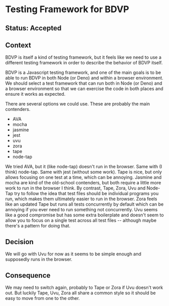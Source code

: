 # Testing Framework for BDVP

## Status: Accepted

## Context
BDVP is itself a kind of testing framework, but it feels like we need to use a different
testing framework in order to describe the behavior of BDVP itself. 

BDVP is a Javascript testing framework, and one of the main goals is to be able to run
BDVP in both Node (or Deno) and within a browser environment. We should select a
test framework that can run both in Node (or Deno) and a browser environment so that
we can exercise the code in both places and ensure it works as expected.

There are several options we could use. These are probably the main contenders.

- AVA
- mocha
- jasmine
- jest
- uvu
- zora
- tape
- node-tap

We tried AVA, but it (like node-tap) doesn't run in the browser. Same with (I think) node-tap.
Same with jest (without some work). Tape is nice, but only allows focusing on one test at a
time, which can be annoying. Jasmine and mocha are kind of the old-school contenders, but both
require a little more work to run in the browser I think. By contrast, Tape, Zora, Uvu and Node-Tap
try to follow the idea that test files should be individual programs you run, which makes them
ultimately easier to run in the browser. Zora feels like an updated Tape but runs all tests
concurrently by default which can be annoying if you ever need to run something not concurrently.
Uvu seems like a good compromise but has some extra boilerplate and doesn't seem to allow you
to focus on a single test across all test files -- although maybe there's a pattern for doing that.

## Decision
We will go with Uvu for now as it seems to be simple enough and supposedly runs in the browser.

## Consequence
We may need to switch again, probably to Tape or Zora if Uvu doesn't work out. But luckily
Tape, Uvu, Zora all share a common style so it should be easy to move from one to the other.